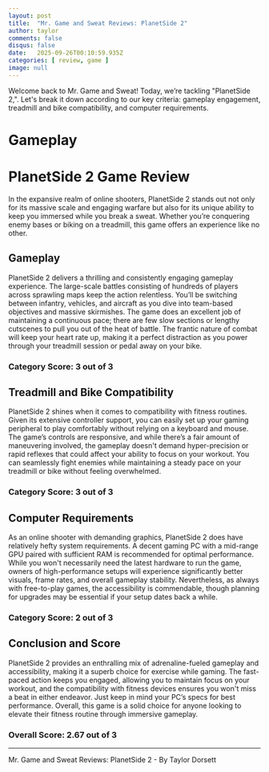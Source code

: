 ```yaml
---
layout: post
title:  "Mr. Game and Sweat Reviews: PlanetSide 2"
author: taylor
comments: false
disqus: false
date:   2025-09-26T00:10:59.935Z
categories: [ review, game ]
image: null
---
```


Welcome back to Mr. Game and Sweat! Today, we’re tackling "PlanetSide 2,". Let's break it down according to our key criteria: gameplay engagement, treadmill and bike compatibility, and computer requirements.

# Gameplay

# PlanetSide 2 Game Review

In the expansive realm of online shooters, PlanetSide 2 stands out not only for its massive scale and engaging warfare but also for its unique ability to keep you immersed while you break a sweat. Whether you’re conquering enemy bases or biking on a treadmill, this game offers an experience like no other.

## Gameplay

PlanetSide 2 delivers a thrilling and consistently engaging gameplay experience. The large-scale battles consisting of hundreds of players across sprawling maps keep the action relentless. You’ll be switching between infantry, vehicles, and aircraft as you dive into team-based objectives and massive skirmishes. The game does an excellent job of maintaining a continuous pace; there are few slow sections or lengthy cutscenes to pull you out of the heat of battle. The frantic nature of combat will keep your heart rate up, making it a perfect distraction as you power through your treadmill session or pedal away on your bike.

### Category Score: 3 out of 3

## Treadmill and Bike Compatibility

PlanetSide 2 shines when it comes to compatibility with fitness routines. Given its extensive controller support, you can easily set up your gaming peripheral to play comfortably without relying on a keyboard and mouse. The game’s controls are responsive, and while there’s a fair amount of maneuvering involved, the gameplay doesn't demand hyper-precision or rapid reflexes that could affect your ability to focus on your workout. You can seamlessly fight enemies while maintaining a steady pace on your treadmill or bike without feeling overwhelmed.

### Category Score: 3 out of 3

## Computer Requirements

As an online shooter with demanding graphics, PlanetSide 2 does have relatively hefty system requirements. A decent gaming PC with a mid-range GPU paired with sufficient RAM is recommended for optimal performance. While you won't necessarily need the latest hardware to run the game, owners of high-performance setups will experience significantly better visuals, frame rates, and overall gameplay stability. Nevertheless, as always with free-to-play games, the accessibility is commendable, though planning for upgrades may be essential if your setup dates back a while.

### Category Score: 2 out of 3

## Conclusion and Score

PlanetSide 2 provides an enthralling mix of adrenaline-fueled gameplay and accessibility, making it a superb choice for exercise while gaming. The fast-paced action keeps you engaged, allowing you to maintain focus on your workout, and the compatibility with fitness devices ensures you won't miss a beat in either endeavor. Just keep in mind your PC’s specs for best performance. Overall, this game is a solid choice for anyone looking to elevate their fitness routine through immersive gameplay.

### Overall Score: 2.67 out of 3

---

Mr. Game and Sweat Reviews: PlanetSide 2 - By Taylor Dorsett
